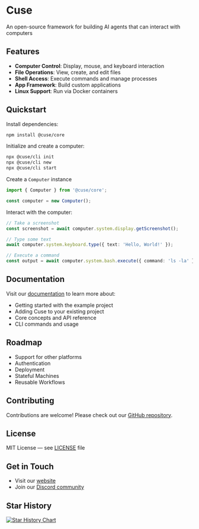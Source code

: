 # Cuse

An open-source framework for building AI agents that can interact with computers

## Features

- **Computer Control**: Display, mouse, and keyboard interaction
- **File Operations**: View, create, and edit files
- **Shell Access**: Execute commands and manage processes
- **App Framework**: Build custom applications
- **Linux Support**: Run via Docker containers

## Quickstart

Install dependencies:

```bash
npm install @cuse/core
```

Initialize and create a computer:

```bash
npx @cuse/cli init
npx @cuse/cli new
npx @cuse/cli start
```

Create a `Computer` instance

```typescript
import { Computer } from '@cuse/core';

const computer = new Computer();
```

Interact with the computer:

```typescript
// Take a screenshot
const screenshot = await computer.system.display.getScreenshot();

// Type some text
await computer.system.keyboard.type({ text: 'Hello, World!' });

// Execute a command
const output = await computer.system.bash.execute({ command: 'ls -la' });
```

## Documentation

Visit our [documentation](https://docs.cuse.dev) to learn more about:
- Getting started with the example project
- Adding Cuse to your existing project
- Core concepts and API reference
- CLI commands and usage

## Roadmap

- Support for other platforms
- Authentication
- Deployment
- Stateful Machines
- Reusable Workflows

## Contributing

Contributions are welcome! Please check out our [GitHub repository](https://github.com/cuse-dev/cuse).

## License

MIT License — see [LICENSE](LICENSE) file

## Get in Touch

- Visit our [website](https://cuse.dev)
- Join our [Discord community](https://discord.gg/56svtW9M)

## Star History

[![Star History Chart](https://api.star-history.com/svg?repos=cuse-dev/cuse&type=Date&theme=dark)](https://star-history.com/#cuse-dev/cuse&Date)
